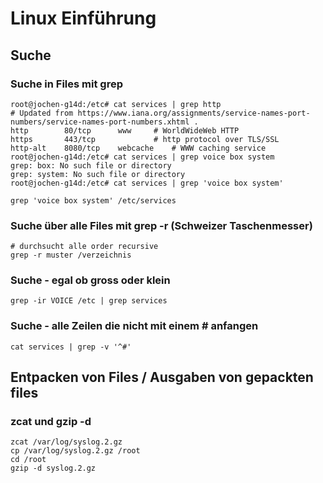 # Linux Einführung 

## Suche 

### Suche in Files mit grep 

```
root@jochen-g14d:/etc# cat services | grep http
# Updated from https://www.iana.org/assignments/service-names-port-numbers/service-names-port-numbers.xhtml .
http		80/tcp		www		# WorldWideWeb HTTP
https		443/tcp				# http protocol over TLS/SSL
http-alt	8080/tcp	webcache	# WWW caching service
root@jochen-g14d:/etc# cat services | grep voice box system
grep: box: No such file or directory
grep: system: No such file or directory
root@jochen-g14d:/etc# cat services | grep 'voice box system'
```

```
grep 'voice box system' /etc/services
```

### Suche über alle Files mit grep -r (Schweizer Taschenmesser) 

```
# durchsucht alle order recursive 
grep -r muster /verzeichnis 
```

### Suche - egal ob gross oder klein 

```
grep -ir VOICE /etc | grep services
```

### Suche - alle Zeilen die nicht mit einem # anfangen 

```
cat services | grep -v '^#' 
```

## Entpacken von Files / Ausgaben von gepackten files 

### zcat und gzip -d

```
zcat /var/log/syslog.2.gz 
cp /var/log/syslog.2.gz /root
cd /root
gzip -d syslog.2.gz 
```
